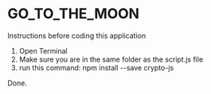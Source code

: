 # GO_TO_THE_MOON

Instructions before coding this application

1. Open Terminal
2. Make sure you are in the same folder as the script.js file
3. run this command: npm install --save crypto-js

Done.
